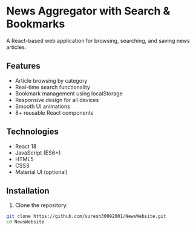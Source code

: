 # News Aggregator with Search & Bookmarks

A React-based web application for browsing, searching, and saving news articles.

## Features
- Article browsing by category
- Real-time search functionality
- Bookmark management using localStorage
- Responsive design for all devices
- Smooth UI animations
- 8+ reusable React components

## Technologies
- React 18
- JavaScript (ES6+)
- HTML5
- CSS3
- Material UI (optional)

## Installation

1. Clone the repository:
```bash
git clone https://github.com/suresh30092001/NewsWebsite.git
cd NewsWebsite


